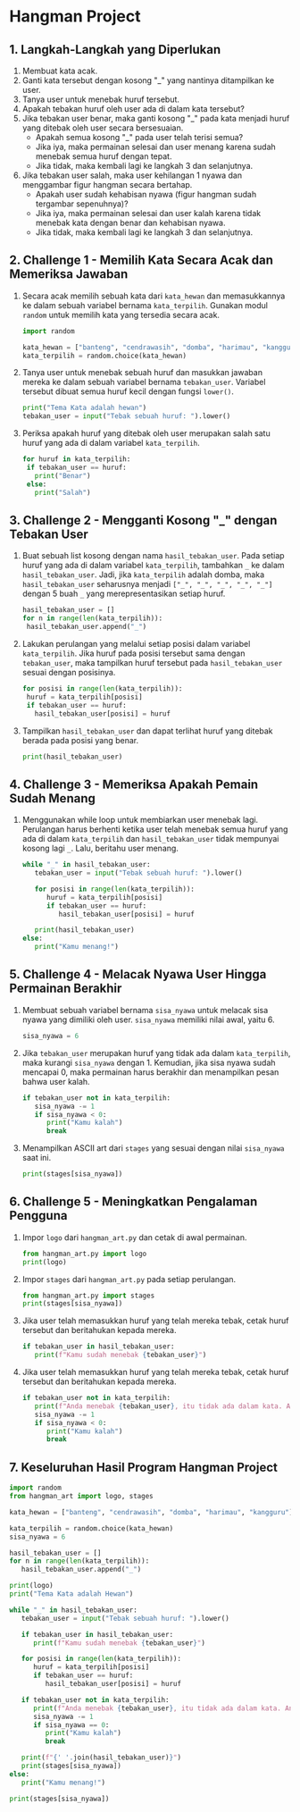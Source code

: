 # Hangman Project

## 1. Langkah-Langkah yang Diperlukan

1. Membuat kata acak.
2. Ganti kata tersebut dengan kosong "_" yang nantinya ditampilkan ke user.
3. Tanya user untuk menebak huruf tersebut.
4. Apakah tebakan huruf oleh user ada di dalam kata tersebut?
5. Jika tebakan user benar, maka ganti kosong "_" pada kata menjadi huruf yang ditebak oleh user secara bersesuaian.
   - Apakah semua kosong "_" pada user telah terisi semua? 
   - Jika iya, maka permainan selesai dan user menang karena sudah menebak semua huruf dengan tepat.
   - Jika tidak, maka kembali lagi ke langkah 3 dan selanjutnya.
6. Jika tebakan user salah, maka user kehilangan 1 nyawa dan menggambar figur hangman secara bertahap.
   - Apakah user sudah kehabisan nyawa (figur hangman sudah tergambar sepenuhnya)?
   - Jika iya, maka permainan selesai dan user kalah karena tidak menebak kata dengan benar dan kehabisan nyawa.
   - Jika tidak, maka kembali lagi ke langkah 3 dan selanjutnya.

## 2. Challenge 1 - Memilih Kata Secara Acak dan Memeriksa Jawaban

1. Secara acak memilih sebuah kata dari `kata_hewan` dan memasukkannya ke dalam sebuah variabel bernama `kata_terpilih`. Gunakan modul `random` untuk memilih kata yang tersedia secara acak. 
   ```python
   import random

   kata_hewan = ["banteng", "cendrawasih", "domba", "harimau", "kangguru"]
   kata_terpilih = random.choice(kata_hewan)
   ```

2. Tanya user untuk menebak sebuah huruf dan masukkan jawaban mereka ke dalam sebuah variabel bernama `tebakan_user`. Variabel tersebut dibuat semua huruf kecil dengan fungsi `lower()`.
   ```python
   print("Tema Kata adalah hewan")
   tebakan_user = input("Tebak sebuah huruf: ").lower()
   ```

3. Periksa apakah huruf yang ditebak oleh user merupakan salah satu huruf yang ada di dalam variabel `kata_terpilih`.
   ```python
   for huruf in kata_terpilih:
    if tebakan_user == huruf:
      print("Benar")
    else:
      print("Salah")
   ```

## 3. Challenge 2 - Mengganti Kosong "_" dengan Tebakan User

1. Buat sebuah list kosong dengan nama `hasil_tebakan_user`. Pada setiap huruf yang ada di dalam variabel `kata_terpilih`, tambahkan `_` ke dalam `hasil_tebakan_user`. Jadi, jika `kata_terpilih` adalah domba, maka `hasil_tebakan_user` seharusnya menjadi `["_", "_", "_", "_", "_"]` dengan 5 buah `_` yang merepresentasikan setiap huruf.
   ```python
   hasil_tebakan_user = []
   for n in range(len(kata_terpilih)):
    hasil_tebakan_user.append("_")
   ```

2. Lakukan perulangan yang melalui setiap posisi dalam variabel `kata_terpilih`. Jika huruf pada posisi tersebut sama dengan `tebakan_user`, maka tampilkan huruf tersebut pada `hasil_tebakan_user` sesuai dengan posisinya.
   ```python
   for posisi in range(len(kata_terpilih)):
    huruf = kata_terpilih[posisi]
    if tebakan_user == huruf:
      hasil_tebakan_user[posisi] = huruf
   ```

3. Tampilkan `hasil_tebakan_user` dan dapat terlihat huruf yang ditebak berada pada posisi yang benar.
   ```python
   print(hasil_tebakan_user)
   ```

## 4. Challenge 3 - Memeriksa Apakah Pemain Sudah Menang

1. Menggunakan while loop untuk membiarkan user menebak lagi. Perulangan harus berhenti ketika user telah menebak semua huruf yang ada di dalam `kata_terpilih` dan `hasil_tebakan_user` tidak mempunyai kosong lagi `_`. Lalu, beritahu user menang.
   ```python
   while "_" in hasil_tebakan_user:
      tebakan_user = input("Tebak sebuah huruf: ").lower()

      for posisi in range(len(kata_terpilih)):
         huruf = kata_terpilih[posisi]
         if tebakan_user == huruf:
            hasil_tebakan_user[posisi] = huruf

      print(hasil_tebakan_user)
   else:
      print("Kamu menang!")
   ```

## 5. Challenge 4 - Melacak Nyawa User Hingga Permainan Berakhir

1. Membuat sebuah variabel bernama `sisa_nyawa` untuk melacak sisa nyawa yang dimiliki oleh user. `sisa_nyawa` memiliki nilai awal, yaitu 6.
   ```python
   sisa_nyawa = 6
   ```
2. Jika `tebakan_user` merupakan huruf yang tidak ada dalam `kata_terpilih`, maka kurangi `sisa_nyawa` dengan 1. Kemudian, jika sisa nyawa sudah mencapai 0, maka permainan harus berakhir dan menampilkan pesan bahwa user kalah.
   ```python
   if tebakan_user not in kata_terpilih:
      sisa_nyawa -= 1
      if sisa_nyawa < 0:
         print("Kamu kalah")
         break
   ```
3. Menampilkan ASCII art dari `stages` yang sesuai dengan nilai `sisa_nyawa` saat ini.
   ```python
   print(stages[sisa_nyawa])
   ```

## 6. Challenge 5 - Meningkatkan Pengalaman Pengguna

1. Impor `logo` dari `hangman_art.py` dan cetak di awal permainan.
   
   ```python
   from hangman_art.py import logo
   print(logo)
   ```

2. Impor `stages` dari `hangman_art.py` pada setiap perulangan.
   
   ```python
   from hangman_art.py import stages
   print(stages[sisa_nyawa])
   ```

3. Jika user telah memasukkan huruf yang telah mereka tebak, cetak huruf tersebut dan beritahukan kepada mereka.
   ```python
   if tebakan_user in hasil_tebakan_user:
      print(f"Kamu sudah menebak {tebakan_user}")
   ```

4. Jika user telah memasukkan huruf yang telah mereka tebak, cetak huruf tersebut dan beritahukan kepada mereka.

   ```python
   if tebakan_user not in kata_terpilih:
      print(f"Anda menebak {tebakan_user}, itu tidak ada dalam kata. Anda kehilangan 1 nyawa.")
      sisa_nyawa -= 1
      if sisa_nyawa < 0:
         print("Kamu kalah")
         break
   ```

## 7. Keseluruhan Hasil Program Hangman Project

```python
import random
from hangman_art import logo, stages

kata_hewan = ["banteng", "cendrawasih", "domba", "harimau", "kangguru"]

kata_terpilih = random.choice(kata_hewan)
sisa_nyawa = 6

hasil_tebakan_user = []
for n in range(len(kata_terpilih)):
   hasil_tebakan_user.append("_")

print(logo)
print("Tema Kata adalah Hewan")

while "_" in hasil_tebakan_user:
   tebakan_user = input("Tebak sebuah huruf: ").lower()

   if tebakan_user in hasil_tebakan_user:
      print(f"Kamu sudah menebak {tebakan_user}")

   for posisi in range(len(kata_terpilih)):
      huruf = kata_terpilih[posisi]
      if tebakan_user == huruf:
         hasil_tebakan_user[posisi] = huruf

   if tebakan_user not in kata_terpilih:
      print(f"Anda menebak {tebakan_user}, itu tidak ada dalam kata. Anda kehilangan 1 nyawa.")
      sisa_nyawa -= 1
      if sisa_nyawa == 0:
         print("Kamu kalah")
         break

   print(f"{' '.join(hasil_tebakan_user)}")
   print(stages[sisa_nyawa])
else:
   print("Kamu menang!")

print(stages[sisa_nyawa])
```